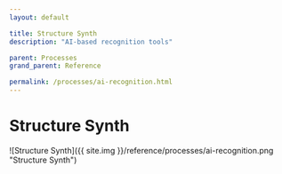 ```yaml
---
layout: default

title: Structure Synth
description: "AI-based recognition tools"

parent: Processes
grand_parent: Reference

permalink: /processes/ai-recognition.html
---
```

# Structure Synth

![Structure Synth]({{ site.img }}/reference/processes/ai-recognition.png "Structure Synth") 
